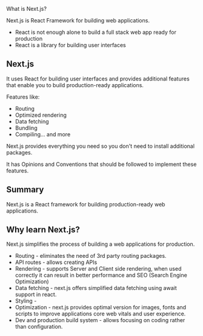 What is Next.js?

Next.js is React Framework for building web applications.

- React is not enough alone to build a full stack web app ready for production
- React is a library for building user interfaces
  
Next.js
-
It uses React for building user interfaces and provides additional features that enable you to build production-ready applications.

Features like:
- Routing
- Optimized rendering
- Data fetching
- Bundling
- Compiling... and more

Next.js provides everything you need so you don't need to install additional packages.

It has Opinions and Conventions that should be followed to implement these features.

Summary
-
Next.js is a React framework for building production-ready web applications.

Why learn Next.js?
-
Next.js simplifies the process of building a web applications for production.

* Routing - eliminates the need of 3rd party routing packages.
* API routes - allows creating APIs
* Rendering - supports Server and Client side rendering, when used correctly it can result in better performance and SEO (Search Engine Optimization)
* Data fetching - next.js offers simplified data fetching using await support in react.
* Styling -
* Optimization - next.js provides optimal version for images, fonts and scripts to improve applications core web vitals and user experience.
* Dev and production build system - allows focusing on coding rather than configuration.